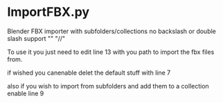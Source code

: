 # ImportFBX.py
Blender FBX importer with subfolders/collections
no backslash or double slash support "\" "//"

To use it you just need to edit line 13 with you path to import the fbx files from. 

if wished you canenable delet the default stuff with line 7

also if you wish to import from subfolders and add them to a collection enable line 9
